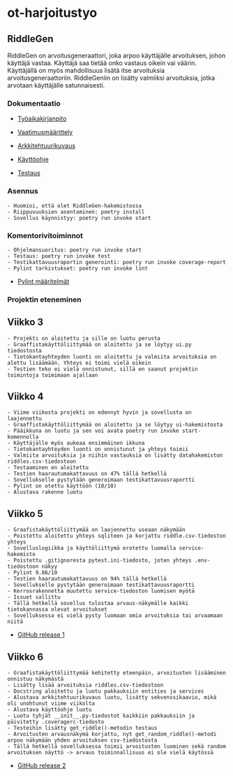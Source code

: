 # ot-harjoitustyo

## RiddleGen

RiddleGen on arvoitusgeneraattori, joka arpoo käyttäjälle arvoituksen, johon käyttäjä vastaa. Käyttäjä saa tietää onko vastaus oikein vai väärin. Käyttäjällä on myös mahdollisuus lisätä itse arvoituksia arvoitusgeneraattoriin. RiddleGeniin on lisätty valmiiksi arvoituksia, jotka arvotaan käyttäjälle satunnaisesti. 

### Dokumentaatio

- [Työaikakirjanpito](https://github.com/Noraelisa/ot-harjoitustyo/blob/main/RiddleGen/dokumentaatio/tyoaikakirjanpito.md)

- [Vaatimusmäärittely](https://github.com/Noraelisa/ot-harjoitustyo/blob/main/RiddleGen/dokumentaatio/vaatimusmaarittely.md)

- [Arkkitehtuurikuvaus](https://github.com/Noraelisa/ot-harjoitustyo/blob/main/RiddleGen/dokumentaatio/arkkitehtuuri.md)

- [Käyttöohje](https://github.com/Noraelisa/ot-harjoitustyo/blob/main/RiddleGen/dokumentaatio/kayttoohje.md)

- [Testaus](https://github.com/Noraelisa/ot-harjoitustyo/blob/main/RiddleGen/dokumentaatio/testaus.md)

### Asennus

    - Huomioi, että olet RiddleGen-hakemistossa
    - Riippuvuuksien asentaminen: poetry install
    - Sovellus käynnistyy: poetry run invoke start
     
### Komentorivitoiminnot
  
    - Ohjelmansuoritus: poetry run invoke start
    - Testaus: poetry run invoke test 
    - Testikattavuusraportin generointi: poetry run invoke coverage-report
    - Pylint tarkistukset: poetry run invoke lint 
    
- [Pylint määritelmät](https://github.com/Noraelisa/ot-harjoitustyo/blob/main/RiddleGen/.pylintrc)

### Projektin eteneminen

  ## Viikko 3

    - Projekti on aloitettu ja sille on luotu perusta 
    - Graaffistakäyttöliittymää on aloitettu ja se löytyy ui.py tiedostosta
    - Tietokantayhteyden luonti on aloitettu ja valmiita arvoituksia on alettu lisäämään. Yhteys ei toimi vielä oikein
    - Testien teko ei vielä onnistunut, sillä en saanut projektin toimintoja toimimaan ajallaan

  ## Viikko 4
  
    - Viime viikosta projekti on edennyt hyvin ja sovellusta on laajennettu
    - Graaffistakäyttöliittymää on aloitettu ja se löytyy ui-hakemistosta
    - Pääikkuna on luotu ja sen voi avata poetry run invoke start-komennolla
    - Käyttäjälle myös aukeaa ensimmäinen ikkuna
    - Tietokantayhteyden luonti on onnistunut ja yhteys toimii 
    - Valmiita arvoituksia ja niihin vastauksia on lisätty datahakemiston riddles.csv-tiedostoon
    - Testaaminen on aloitettu
    - Testien haarautumakattavuus on 47% tällä hetkellä
    - Sovellukselle pystytään generoimaan testikattavuusraportti
    - Pylint on otettu käyttöön (10/10)
    - Alustava rakenne luotu

  ## Viikko 5
  
    - Graafistakäyttöliittymää on laajennettu useaan näkymään
    - Poistettu aloitettu yhteys sqliteen ja korjattu riddle.csv-tiedoston yhteys
    - Sovelluslogiikka ja käyttöliittymä erotettu luomalla service-hakemisto
    - Poistettu .gitignoresta pytest.ini-tiedosto, joten yhteys .env-tiedostoon näkyy
    - Pylint 9.86/10
    - Testien haarautumakattavuus on 94% tällä hetkellä
    - Sovellukselle pystytään generoimaan testikattavuusraportti
    - Kerrosrakennetta muutettu service-tiedoston luomisen myötä
    - Issuet sallittu
    - Tällä hetkellä sovellus tulostaa arvaus-näkymälle kaikki tietokannassa olevat arvoitukset
    - Sovelluksessa ei vielä pysty luomaan omia arvoituksia tai arvaamaan niitä
- [GitHub release 1](https://github.com/Noraelisa/ot-harjoitustyo/releases/tag/viikko5)

## Viikko 6

    - Graafistakäyttöliittymää kehitetty eteenpäin, arvoitusten lisääminen onnistuu näkymästä
    - Lisätty lisää arvoituksia riddles.csv-tiedostoon
    - Docstring aloitettu ja luotu pakkauksiin entities ja services
    - Alustava arkkitehtuurikuvaus luotu, lisätty sekvenssikaavio, mikä oli unohtunut viime viikolta
    - Alustava käyttöohje luotu
    - Luotu tyhjät __init__.py-tiedostot kaikkiin pakkauksiin ja päivitetty .coveragerc-tiedosto
    - Testeihin lisätty get_riddle()-metodin testaus
    - Arvoitusten arvausnäkymä korjattu, nyt get_random_riddle()-metodi arpoo näkymään yhden arvoituksen csv-tiedostosta
    - Tällä hetkellä sovelluksessa toimii arvoitusten luominen sekä random arvoituksen näyttö -> arvaus toiminnallisuus ei ole vielä käytössä

- [GitHub release 2](https://github.com/Noraelisa/ot-harjoitustyo/releases/tag/Viikko6)
    

  

